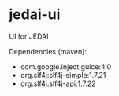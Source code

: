 # jedai-ui
UI for JEDAI

Dependencies (maven):
- com.google.inject:guice:4.0
- org.slf4j:slf4j-simple:1.7.21
- org.slf4j:slf4j-api:1.7.22
